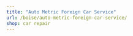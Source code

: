 ```yaml
---
title: "Auto Metric Foreign Car Service"
url: /boise/auto-metric-foreign-car-service/
shop: car repair
---
```

